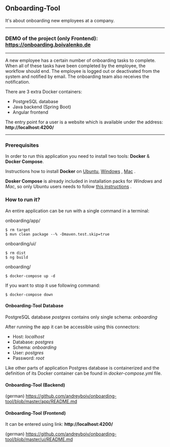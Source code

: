 ## Onboarding-Tool

It's about onboarding new employees at a company.

---
### DEMO of the project (only Frontend): https://onboarding.boivalenko.de

---
A new employee has a certain number of onboarding tasks to complete. 
When all of these tasks have been completed by the employee, 
the workflow should end. The employee is logged out or deactivated 
from the system and notified by email. 
The onboarding team also receives the notification.

There are 3 extra Docker containers:

- PostgreSQL database
- Java backend (Spring Boot)
- Angular frontend

The entry point for a user is a website which is available under the
address: **http://localhost:4200/**

---

### Prerequisites

In order to run this application you need to install two tools: **Docker** & **Docker Compose**.

Instructions how to install **Docker** on [Ubuntu](https://docs.docker.com/install/linux/docker-ce/ubuntu/), [Windows](https://docs.docker.com/docker-for-windows/install/) , [Mac](https://docs.docker.com/docker-for-mac/install/) .

**Dosker Compose** is already included in installation packs for *Windows* and *Mac*, so only Ubuntu users needs to follow [this instructions](https://docs.docker.com/compose/install/) .

### How to run it?

An entire application can be run with a single command in a terminal:

onboarding/app/
```
$ rm target
$ mvn clean package --% -Dmaven.test.skip=true
```

onboarding/ui/
```
$ rm dist
$ ng build
```

onboarding/
```
$ docker-compose up -d
```

If you want to stop it use following command:

```
$ docker-compose down
```

#### Onboarding-Tool Database

PostgreSQL database *postgres* contains only single schema: *onboarding*

After running the app it can be accessible using this connectors:

- Host: *localhost*
- Database: *postgres*
- Schema: *onboarding*
- User: *postgres*
- Password: *root*

Like other parts of application Postgres database is containerized and
the definition of its Docker container can be found in
*docker-compose.yml* file.

#### Onboarding-Tool (Backend)
(german) https://github.com/andreyboiv/onboarding-tool/blob/master/app/README.md

#### Onboarding-Tool (Frontend)
It can be entered using link: **http://localhost:4200/**

(german) https://github.com/andreyboiv/onboarding-tool/blob/master/ui/README.md
